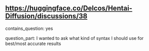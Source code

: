 ## https://huggingface.co/Delcos/Hentai-Diffusion/discussions/38

contains_question: yes

question_part: I wanted to ask what kind of syntax I should use for best/most accurate results 